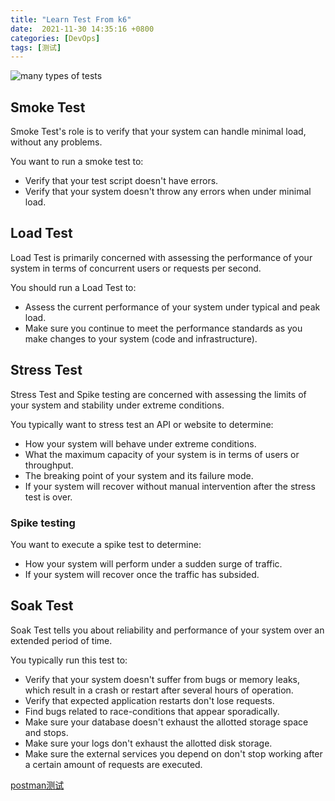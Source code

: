 ```yaml
---
title: "Learn Test From k6"
date:  2021-11-30 14:35:16 +0800
categories: [DevOps]
tags: [测试]
---
```



![many types of tests](https://k6.io/docs/static/e45e3f092ab0445aa3da987a69ddad85/47a22/test-types.webp)

## Smoke Test

Smoke Test's role is to verify that your system can handle minimal load, without any problems.

You want to run a smoke test to:

* Verify that your test script doesn't have errors.
* Verify that your system doesn't throw any errors when under minimal load.

## Load Test

Load Test is primarily concerned with assessing the performance of your system in terms of concurrent users or requests per second.

You should run a Load Test to:

* Assess the current performance of your system under typical and peak load.
* Make sure you continue to meet the performance standards as you make changes to your system (code and infrastructure).

## Stress Test

Stress Test and Spike testing are concerned with assessing the limits of your system and stability under extreme conditions.

You typically want to stress test an API or website to determine:

* How your system will behave under extreme conditions.
* What the maximum capacity of your system is in terms of users or throughput.
* The breaking point of your system and its failure mode.
* If your system will recover without manual intervention after the stress test is over.

### Spike testing

You want to execute a spike test to determine:

* How your system will perform under a sudden surge of traffic.
* If your system will recover once the traffic has subsided.

## Soak Test

Soak Test tells you about reliability and performance of your system over an extended period of time.

You typically run this test to:

* Verify that your system doesn't suffer from bugs or memory leaks, which result in a crash or restart after several hours of operation.
* Verify that expected application restarts don't lose requests.
* Find bugs related to race-conditions that appear sporadically.
* Make sure your database doesn't exhaust the allotted storage space and stops.
* Make sure your logs don't exhaust the allotted disk storage.
* Make sure the external services you depend on don't stop working after a certain amount of requests are executed.


[postman测试](https://testfully.io/blog/postman-api-testing/#test-api-response-body-using-postman)


